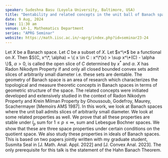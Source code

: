 ```yaml
---
speaker: Sudeshna Basu (Loyola University, Baltimore, USA)
title: "Dentability and related concepts in the unit ball of Banach spaces"
date: 9 Aug, 2024
time: 11:30 am
venue: LH-1, Mathematics Department
series: "APRG Seminar"
website: https://math.iisc.ac.in/~aprg/index.php?id=seminar23-24
---
```


Let $X$ be a Banach space. Let $C$ be a subset of $X$. Let $x^\*$ be a functional on $X$. Then $S(C, x^\*, \alpha) = \{ x \in C : x^\*(x) > \sup x^\*(C) - \alpha \}$, $\alpha > 0$,
is called the open slice of $C$ determined by $x^*$ and $\alpha$. $X$ has Radon Nikodym Property if and only all closed bounded convex sets admit slices of arbitrarily small
diameter i.e. these sets are dentable. The geometry of Banach space is an area of research which characterizes the topological and measure theoretic concepts in Banach spaces in
terms of geometric structure of the space. The related concepts were initiated developed and extensively studied in the context of Radon Nikodym Property and Krein Milman
Property by Ghoussoub, Godefroy, Maurey, Scachermayer [Memoirs AMS 1987]. In this work, we look at Banach spaces where the unit ball admits slices of arbitrarily small diameter.
We look at some related properties as well. We prove that all these properties are stable under $l_p$ sum for $1 \leq p \leq ∞$, sum and Lebesgue Bochner spaces. We show that
these are three space properties under certain conditions on the quotient space. We also study these properties in ideals of Banach spaces. This is based on two papers jointly
written with my graduate student, Susmita Seal in [J. Math. Anal. Appl. 2022] and [J. Convex Anal. 2023]. The only prerequisite for this talk is the statement of the Hahn Banach
Theorem.
